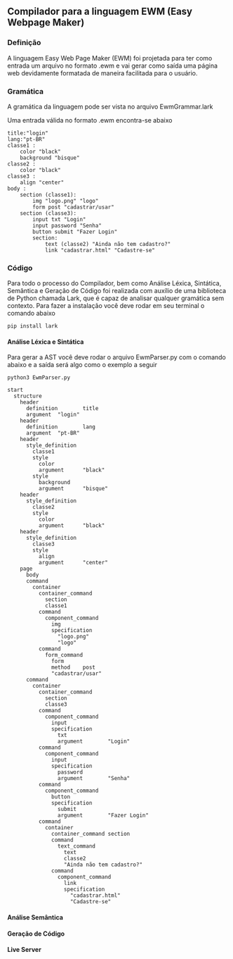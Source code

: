 ## Compilador para a linguagem EWM (Easy Webpage Maker)

### Definição

A linguagem Easy Web Page Maker (EWM) foi projetada para ter como entrada um arquivo no formato .ewm e vai gerar como saída uma página web devidamente formatada de maneira facilitada para o usuário.


### Gramática

A gramática da linguagem pode ser vista no arquivo EwmGrammar.lark

Uma entrada válida no formato .ewm encontra-se abaixo

```
title:"login"
lang:"pt-BR"
classe1 : 
    color "black" 
    background "bisque"
classe2 : 
    color "black"
classe3 :
    align "center"
body : 
    section (classe1):
        img "logo.png" "logo"
        form post "cadastrar/usar"
    section (classe3):
        input txt "Login" 
        input password "Senha"
        button submit "Fazer Login"
        section:
            text (classe2) "Ainda não tem cadastro?" 
            link "cadastrar.html" "Cadastre-se"
```

### Código

Para todo o processo do Compilador, bem como Análise Léxica, Sintática, Semântica e Geração de Código foi realizada com auxílio de uma biblioteca de Python chamada Lark, que é capaz de analisar qualquer gramática sem contexto. Para fazer a instalação você deve rodar em seu terminal o comando abaixo

```
pip install lark
```
#### Análise Léxica e Sintática

Para gerar a AST você deve rodar o arquivo EwmParser.py com o comando abaixo e a saída será algo como o exemplo a seguir

```
python3 EwmParser.py
```

```
start
  structure
    header
      definition        title
      argument  "login"
    header
      definition        lang
      argument  "pt-BR"
    header
      style_definition
        classe1
        style
          color
          argument      "black"
        style
          background
          argument      "bisque"
    header
      style_definition
        classe2
        style
          color
          argument      "black"
    header
      style_definition
        classe3
        style
          align
          argument      "center"
    page
      body
      command
        container
          container_command
            section
            classe1
          command
            component_command
              img
              specification
                "logo.png"
                "logo"
          command
            form_command
              form
              method    post
              "cadastrar/usar"
      command
        container
          container_command
            section
            classe3
          command
            component_command
              input
              specification
                txt
                argument        "Login"
          command
            component_command
              input
              specification
                password
                argument        "Senha"
          command
            component_command
              button
              specification
                submit
                argument        "Fazer Login"
          command
            container
              container_command section
              command
                text_command
                  text
                  classe2
                  "Ainda não tem cadastro?"
              command
                component_command
                  link
                  specification
                    "cadastrar.html"
                    "Cadastre-se"
```

#### Análise Semântica

#### Geração de Código

#### Live Server
